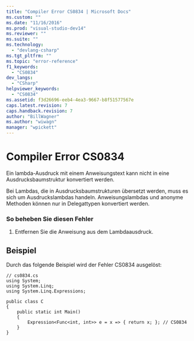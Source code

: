 ```yaml
---
title: "Compiler Error CS0834 | Microsoft Docs"
ms.custom: ""
ms.date: "11/16/2016"
ms.prod: "visual-studio-dev14"
ms.reviewer: ""
ms.suite: ""
ms.technology: 
  - "devlang-csharp"
ms.tgt_pltfrm: ""
ms.topic: "error-reference"
f1_keywords: 
  - "CS0834"
dev_langs: 
  - "CSharp"
helpviewer_keywords: 
  - "CS0834"
ms.assetid: f3d26696-eeb4-4ea3-9667-b8f51577567e
caps.latest.revision: 7
caps.handback.revision: 7
author: "BillWagner"
ms.author: "wiwagn"
manager: "wpickett"
---
```

# Compiler Error CS0834
Ein lambda\-Ausdruck mit einem Anweisungstext kann nicht in eine Ausdrucksbaumstruktur konvertiert werden.  
  
 Bei Lambdas, die in Ausdrucksbaumstrukturen übersetzt werden, muss es sich um Ausdruckslambdas handeln. Anweisungslambdas und anonyme Methoden können nur in Delegattypen konvertiert werden.  
  
### So beheben Sie diesen Fehler  
  
1.  Entfernen Sie die Anweisung aus dem Lambdaausdruck.  
  
## Beispiel  
 Durch das folgende Beispiel wird der Fehler CS0834 ausgelöst:  
  
```  
// cs0834.cs  
using System;  
using System.Linq;  
using System.Linq.Expressions;  
  
public class C  
{  
    public static int Main()  
    {  
        Expression<Func<int, int>> e = x => { return x; }; // CS0834  
    }  
}  
  
```